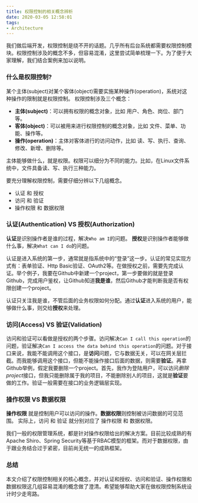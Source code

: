 ```yaml
---
title: 权限控制的相关概念辨析
date: 2020-03-05 12:58:01
tags:
- Architecture
---
```


我们做后端开发，权限控制是绕不开的话题。几乎所有后台系统都需要权限控制模块。权限控制涉及的概念不多，但容易混淆，这里尝试简单梳理一下。为了便于大家理解，我们结合案例来加以说明。

### 什么是权限控制?
某个主体(subject)对某个客体(object)需要实施某种操作(operation)，系统对这种操作的限制就是权限控制。
权限控制涉及三个概念：
* **主体(subject)**：可以拥有权限的概念对象，比如 用户、角色、岗位、部门等。
* **客体(object)**：可以被用来进行权限控制的概念对象，比如 文件、菜单、功能、操作等。
* **操作(operation)**：主体对客体进行的访问动作，比如 读、写、执行、查询、修改、新增、删除等。

主体能够做什么，就是权限。权限可以细分为不同的能力。比如，在Linux文件系统中，文件具备读、写、执行三种能力。

要充分理解权限控制，需要仔细分辨以下几组概念。
* 认证 和 授权
* 访问 和 验证
* 操作权限 和 数据权限

### 认证(Authentication) VS 授权(Authorization)
**认证**是识别操作者是谁的过程，解决`Who am I`的问题。
**授权**是识别操作者能够做什么事，解决`What can I do`的问题。

认证是进入系统的第一步，通常就是指系统中的“登录”这一步。认证的常见实现方式有：表单验证、Http Basic验证、OAuth2等。在做授权之前，需要先完成认证。举个例子，我要在Github中新建一个project，第一步要做的就是登录Github，完成用户鉴权，让Github知道**我是谁**，然后Github才能判断我是否有权限创建一个project。

认证只关注我是谁，不管后面的业务权限如何分配。通过**认证**进入系统的用户，能够做什么事，则交给**授权**来处理。

### 访问(Access) VS 验证(Validation)
访问和验证可以看做是授权的两个步骤。访问解决`Can I call this operation`的问题，验证解决`Can I access the data behind this operation`的问题。对于接口来说，我能不能调用这个接口，是**访问**问题，它与数据无关，可以在网关层拦截。而我能够调用这个接口，但能不能操作接口后面的数据，则需要**验证**。再拿Github举例，假定我要删除一个project。首先，我作为登陆用户，可以访问*删除project*接口，但我只能删除属于我的项目，不能删除别人的项目，这就是**验证**要做的工作。验证一般需要在接口的业务逻辑层实现。

### 操作权限 VS 数据权限
**操作权限** 就是控制用户可以访问的操作。**数据权限**则控制被访问数据的可见范围。
实际上，访问 和 验证 就分别对应了 操作权限 和 数据权限。

我们一般的权限管理系统，都是针对操作权限给出的解决方案。目前比较成熟的有 Apache Shiro、Spring Security等基于RBAC模型的框架。而对于数据权限，由于跟业务结合过于紧密，目前尚无统一的成熟框架。

### 总结
本文介绍了权限控制相关的核心概念，并对认证和授权、访问和验证、操作权限和数据权限这几组容易混淆的概念做了澄清。希望能够帮助大家在做权限控制系统设计时少走弯路。